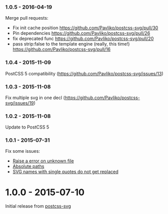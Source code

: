 ### 1.0.5 - 2016-04-19

Merge pull requests:
* Fix init cache position https://github.com/Pavliko/postcss-svg/pull/30
* Pin dependencies https://github.com/Pavliko/postcss-svg/pull/26
* fix deprecated func https://github.com/Pavliko/postcss-svg/pull/20
* pass strip:false to the template engine (really, this time!) https://github.com/Pavliko/postcss-svg/pull/16

### 1.0.4 - 2015-11-09

PostCSS 5 compatibility (https://github.com/Pavliko/postcss-svg/issues/13)

### 1.0.3 - 2015-11-08

Fix multiple svg in one decl (https://github.com/Pavliko/postcss-svg/issues/19)

### 1.0.2 - 2015-11-08

Update to PostCSS 5

### 1.0.1 - 2015-07-31

Fix some issues:
* [Raise a error on unknown file](https://github.com/Pavliko/postcss-svg/issues/7)
* [Absolute paths](https://github.com/Pavliko/postcss-svg/issues/8)
* [SVG names with single quotes do not get replaced](https://github.com/Pavliko/postcss-svg/issues/10)

# 1.0.0 - 2015-07-10

Initial release from [postcss-svg](https://github.com/Pavliko/postcss-svg)
